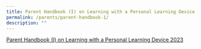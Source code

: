 ```yaml
---
title: Parent Handbook (I) on Learning with a Personal Learning Device
permalink: /parents/parent-handbook-1/
description: ""
---
```

[Parent Handbook (I) on Learning with a Personal Learning Device 2023]()